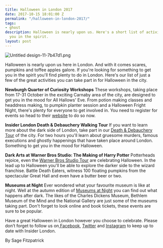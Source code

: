 ```yaml
---
title: Halloween in London 2017
date: 2017-10-15 18:01:00 Z
permalink: "/halloween-in-london-2017/"
tags:
- ghost
description: Halloween is nearly upon us. Here's a short list of activities to get
  you in the spirit.
layout: post
---
```


![Untitled design-11-7b47d1.png](/uploads/Untitled%20design-11-7b47d1.png)

Halloween is nearly upon us here in London. And with it comes scares, pumpkins and toffee apples galore. If you're looking for something to get you in the spirit you'll find plenty to do in London. Here's our list of just a few of the great activities you can take part in for Halloween in the city.

**Newburgh Quarter of Curiosity Workshops**
These workshops, taking place from 17-31 October in the exciting Carnaby area of the city, are designed to get you in the mood for All Hallows' Eve. From potion making classes and headdress making, to pumpkin planter session and a Halloween Fright Night, there's plenty for everyone to get involved in. You need to register for events so head to their [website](https://www.carnaby.co.uk/news-and-events/newburgh-quarter-of-curiosity/) to do so now.

**Insider London Death & Debauchery Walking Tour**
If you want to learn more about the dark side of London, take part in our [Death & Debauchery Tour](https://www.insider-london.co.uk/tours/the-death-and-debauchery-tour/) of the city. For two hours you'll learn about gruesome murders, famous executions and ghostly happenings that have taken place around London. Something to get you in the mood for Halloween.

**Dark Arts at Warner Bros Studio: The Making of Harry Potter**
Potterheads rejoice, even the [Warner Bros Studio Tour](https://www.wbstudiotour.co.uk/home) are celebrating Halloween. In the lead up to Halloween you'll be able to explore the darker side to the wizard franchise. Battle Death Eaters, witness 100 floating pumpkins from the spectacular Great Hall and even have a butter beer or two. 

**Museums at Night**
Ever wondered what your favourite museum is like at night. Well at the autumn edition of [Museums at Night](http://museumsatnight.org.uk) you can find out what happens after dark. The likes of the Charles Dickens Museum, Bethlem Museum of the Mind and the National Gallery are just some of the museums taking part. Don't forget to look online and book tickets, these events are sure to be popular. 

Have a great Halloween in London however you choose to celebrate. Please don’t forget to follow us on[ Facebook](http://facebook.com/insiderlondon/?fref=ts), [Twitter](https://twitter.com/insiderlondon) and [Instagram](https://www.instagram.com/insiderlondontours/) to keep up to date with Insider London. 

By Sage Fitzpatrick